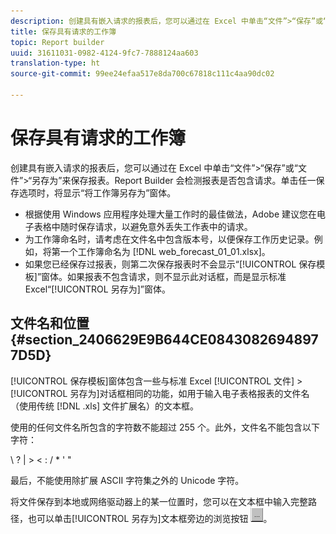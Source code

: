 ```yaml
---
description: 创建具有嵌入请求的报表后，您可以通过在 Excel 中单击“文件”>“保存”或“文件”>“另存为”来保存报表。Report Builder 会检测报表是否包含请求。单击任一保存选项时，将显示“将工作簿另存为”窗体。
title: 保存具有请求的工作簿
topic: Report builder
uuid: 31611031-0982-4124-9fc7-7888124aa603
translation-type: ht
source-git-commit: 99ee24efaa517e8da700c67818c111c4aa90dc02

---
```



# 保存具有请求的工作簿

创建具有嵌入请求的报表后，您可以通过在 Excel 中单击“文件”>“保存”或“文件”>“另存为”来保存报表。Report Builder 会检测报表是否包含请求。单击任一保存选项时，将显示“将工作簿另存为”窗体。

* 根据使用 Windows 应用程序处理大量工作时的最佳做法，Adobe 建议您在电子表格中随时保存请求，以避免意外丢失工作表中的请求。
* 为工作簿命名时，请考虑在文件名中包含版本号，以便保存工作历史记录。例如，将第一个工作簿命名为 [!DNL web_forecast_01_01.xlsx]。
* 如果您已经保存过报表，则第二次保存报表时不会显示“[!UICONTROL 保存模板]”窗体。如果报表不包含请求，则不显示此对话框，而是显示标准 Excel“[!UICONTROL 另存为]”窗体。

## 文件名和位置 {#section_2406629E9B644CE08430826948977D5D}

[!UICONTROL 保存模板]窗体包含一些与标准 Excel [!UICONTROL 文件] > [!UICONTROL 另存为]对话框相同的功能，如用于输入电子表格报表的文件名（使用传统 [!DNL .xls] 文件扩展名）的文本框。

使用的任何文件名所包含的字符数不能超过 255 个。此外，文件名不能包含以下字符：

\ ? | > &lt; : / * &#39; &quot;

最后，不能使用除扩展 ASCII 字符集之外的 Unicode 字符。

将文件保存到本地或网络驱动器上的某一位置时，您可以在文本框中输入完整路径，也可以单击[!UICONTROL 另存为]文本框旁边的浏览按钮 ![browse_button.gif](assets/browse_button.gif)。
